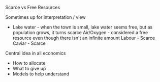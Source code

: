 Scarce vs Free Resources

Sometimes up for interpretation / view
- Lake water - when the town is small, lake water seems free, but as population grows, it turns scarce
Air/Oxygen - considered a free resource even though there isn't an infinite amount
Labour - Scarce
Caviar - Scarce

Central idea in all economics
- How to allocate
- What to give up 
- Models to help understand 
